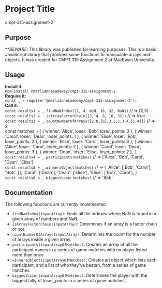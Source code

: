 # Project Title
cmpt-315-assignment-2 
## Purpose
**_BEWARE:_ This library was published for learning purposes. 
This is a basic JavaScript library that provides some functions to manipulate arrays and objects. It was created for CMPT 315 Assignment 2 at MacEwan University. 
## Usage
**Install it:**  
`npm install @marliannesadoway/cmpt-315-assignment-2`  
**Require it:**  
`const _ = require('@marliannesadoway/cmpt-315-assignment-2');`  
**Call it:**  
`const results1 = _.findNaNIndex([2, 4, NaN, 16, 32, NaN])`  // => [2,5]  
`const results2 = _.isArrayFactorChain([2, 4, 8, 16, 32])` // => true  
`const results3 = _.countNumberOfArrays([2,8,[6],3,3,5,3,4,[5,4]])` // => 2  
const matches = [
  { winner: 'Alice', loser: 'Bob',   loser_points: 3 },
  { winner: 'Carol', loser: 'Dean',  loser_points: 1 },
  { winner: 'Elise', loser: 'Bob',   loser_points: 2 },
  { winner: 'Elise', loser: 'Carol', loser_points: 4 },
  { winner: 'Alice', loser: 'Carol', loser_points: 2 },
  { winner: 'Carol', loser: 'Dean',  loser_points: 3 },
  { winner: 'Dean',  loser: 'Elise', loser_points: 2 },
]  
`const results4 = _.participants(matches)` // => ['Alice', 'Bob', 'Carol', 'Dean', 'Elise']  
`const results5 = _.winnersObject(matches)` // => 
{
    'Alice': ['Bob', 'Carol'],
    'Bob':   [],
    'Carol': ['Dean'],
    'Dean':  ['Elise'],
    'Elise': ['Bob', 'Carol'],
}  
`const results6 = _.biggestLoser(matches)` // => 'Bob'  
## Documentation  
The following functions are currently implemented:
* `findNaNIndex(inputArray)`: Finds all the indexes where NaN is found in a given array of numbers and NaN.
* `isArrayFactorChain(inputArray)`: Determines if an array is a factor chain or not. 
* `countNumberOfArrays(inputArray)`: Determines the count for the number of arrays inside a given array.
* `participants(inputArrayOfMatches)`: Creates an array of all the participant names in a series of game matches with no player listed more than once. 
* `winnersObject(inputArrayOfMatches)`: Creates an object which lists each participant, and a list of who they've beaten, from a series of game matches.
* `biggestLoser(inputArrayOfMatches)`: Determines the player with the biggest tally of loser_points in a series of game matches.
